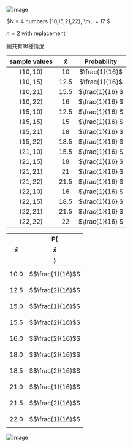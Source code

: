 ![image](https://github.com/user-attachments/assets/5abf115a-d4ff-4fe8-9f2b-5f2e508abebb)


$N = 4 numbers {10,15,21,22}, \mu = 17 $  

$n=2$ with replacement  

總共有16種情況


 | sample values |      $\bar{x}$      |  Probability   | 
 | :-------------: | :---: | :---------------: |
 | $(10, 10)$         | $10$   | $\frac{1}{16}$  | 
 | $(10, 15)$         | $12.5$ | $\frac{1}{16}$  | 
 | $(10, 21)$         | $15.5$ | $\frac{1}{16} $  | 
 | $(10, 22)$         | $16$   | $\frac{1}{16} $  | 
 | $(15, 10)$         | $12.5$ | $\frac{1}{16} $  | 
 | $(15, 15)$         | $15$   | $\frac{1}{16} $  | 
 | $(15, 21)$         | $18$   | $\frac{1}{16} $  | 
 | $(15, 22)$         | $18.5$ | $\frac{1}{16} $  | 
 | $(21, 10)$         | $15.5$ | $\frac{1}{16} $  | 
 | $(21, 15)$         | $18$   | $\frac{1}{16} $  | 
 | $(21, 21)$        | $21$   | $\frac{1}{16} $  | 
 | $(21, 22)$         | $21.5$ | $\frac{1}{16} $  | 
 | $(22, 10)$         | $16$   | $\frac{1}{16} $  | 
 | $(22, 15)$         | $18.5$ | $\frac{1}{16} $  | 
 | $(22, 21)$         | $21.5$ | $\frac{1}{16} $  | 
 | $(22, 22)$         | $22$   | $\frac{1}{16} $  |   


 |  $$\bar{x}$$ |P( $$\bar{x}$$ ) |
|-------------:|:---------------:|
| 10.0         | $$\frac{1}{16}$$ |
| 12.5         | $$\frac{2}{16}$$ |
| 15.0         | $$\frac{1}{16}$$ |
| 15.5         | $$\frac{2}{16}$$ |
| 16.0         | $$\frac{2}{16}$$ |
| 18.0         | $$\frac{2}{16}$$ |
| 18.5         | $$\frac{2}{16}$$ |
| 21.0         | $$\frac{1}{16}$$ |
| 21.5         | $$\frac{2}{16}$$ |
| 22.0         | $$\frac{1}{16}$$ |   


![image](https://github.com/user-attachments/assets/b9e14e5e-cc01-491b-8ff7-4e90cb1b93a6)


